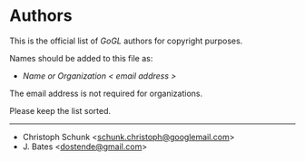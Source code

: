 Authors
=======

This is the official list of *GoGL* authors for copyright purposes.

Names should be added to this file as:

*  *Name or Organization < email address >*

The email address is not required for organizations.

Please keep the list sorted.

***

*  Christoph Schunk <<schunk.christoph@googlemail.com>>
*  J. Bates <<dostende@gmail.com>>

